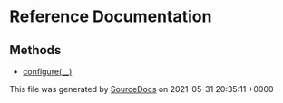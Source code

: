 # Reference Documentation

## Methods

-   [configure(__)](methods/configure(__).md)

This file was generated by [SourceDocs](https://github.com/eneko/SourceDocs) on 2021-05-31 20:35:11 +0000